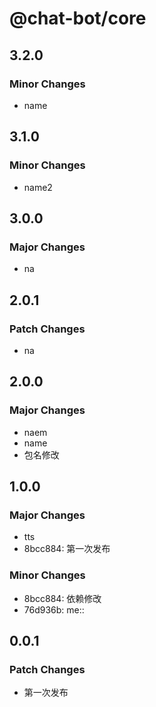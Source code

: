 # @chat-bot/core

## 3.2.0

### Minor Changes

- name

## 3.1.0

### Minor Changes

- name2

## 3.0.0

### Major Changes

- na

## 2.0.1

### Patch Changes

- na

## 2.0.0

### Major Changes

- naem
- name
- 包名修改

## 1.0.0

### Major Changes

- tts
- 8bcc884: 第一次发布

### Minor Changes

- 8bcc884: 依赖修改
- 76d936b: me::

## 0.0.1

### Patch Changes

- 第一次发布
